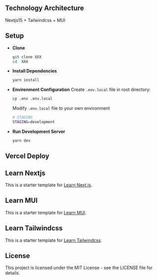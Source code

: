 ## Technology Architecture

Nextjs15 + Tailwindcss + MUI

## Setup

- **Clone**

  ```bash
  git clone XXX
  cd  XXX
  ```

- **Install Dependencies**

  ```bash
  yarn install
  ```

- **Environment Configuration**
  Create `.env.local` file in root directory:

  ```bash
  cp .env .env.local
  ```

  Modify `.env.local` file to your own environment

  ```bash
  # STAGING
  STAGING=development
  ```

- **Run Development Server**

  ```bash
  yarn dev
  ```

## Vercel Deploy

## Learn Nextjs

This is a starter template for [Learn Next.js](https://nextjs.org/learn).

## Learn MUI

This is a starter template for [Learn MUI](https://mui.com/zh/material-ui/react-autocomplete/).

## Learn Tailwindcss

This is a starter template for [Learn Tailwindcss](https://tailwindcss.com/docs/utility-first).

## License

This project is licensed under the MIT License - see the LICENSE file for details.
